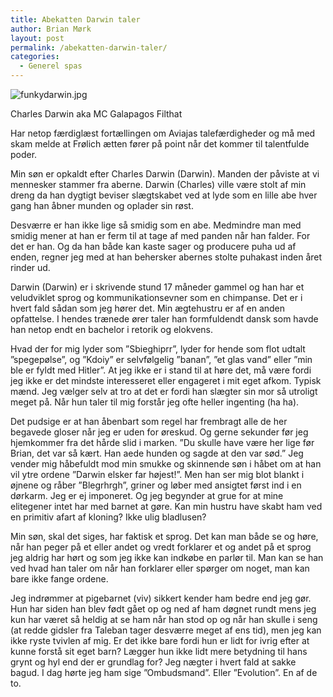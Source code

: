 ```yaml
---
title: Abekatten Darwin taler
author: Brian Mørk
layout: post
permalink: /abekatten-darwin-taler/
categories:
  - Generel spas
---
```

<div class="bitImage bitRight" width="262">
  <img alt="funkydarwin.jpg" src="http://www.abekat.net/wp-content/images/funkydarwin.jpg" /></p> <p>
    Charles Darwin aka MC Galapagos Filthat
  </p>
</div>

Har netop færdiglæst fortællingen om Aviajas talefærdigheder og må med skam melde at Frølich ætten fører på point når det kommer til talentfulde poder.

Min søn er opkaldt efter Charles Darwin (Darwin). Manden der påviste at vi mennesker stammer fra aberne. Darwin (Charles) ville være stolt af min dreng da han dygtigt beviser slægtskabet ved at lyde som en lille abe hver gang han åbner munden og oplader sin røst.

<!--more-->

Desværre er han ikke lige så smidig som en abe. Medmindre man med smidig mener at han er ferm til at tage af med panden når han falder. For det er han. Og da han både kan kaste sager og producere puha ud af enden, regner jeg med at han behersker abernes stolte puhakast inden året rinder ud.

Darwin (Darwin) er i skrivende stund 17 måneder gammel og han har et veludviklet sprog og kommunikationsevner som en chimpanse. Det er i hvert fald sådan som jeg hører det. Min ægtehustru er af en anden opfattelse. I hendes trænede ører taler han formfuldendt dansk som havde han netop endt en bachelor i retorik og elokvens.

Hvad der for mig lyder som ”Sbieghiprr”, lyder for hende som flot udtalt ”spegepølse”, og ”Kdoiy” er selvfølgelig ”banan”, ”et glas vand” eller ”min ble er fyldt med Hitler”. At jeg ikke er i stand til at høre det, må være fordi jeg ikke er det mindste interesseret eller engageret i mit eget afkom. Typisk mænd. Jeg vælger selv at tro at det er fordi han slægter sin mor så utroligt meget på. Når hun taler til mig forstår jeg ofte heller ingenting (ha ha).

Det pudsige er at han åbenbart som regel har frembragt alle de her begavede gloser når jeg er uden for øreskud. Og gerne sekunder før jeg hjemkommer fra det hårde slid i marken. ”Du skulle have være her lige før Brian, det var så kært. Han aede hunden og sagde at den var sød.” Jeg vender mig håbefuldt mod min smukke og skinnende søn i håbet om at han vil ytre ordene ”Darwin elsker far højest!”. Men han ser mig blot blankt i øjnene og råber ”Blegrhrgh”, griner og løber med ansigtet først ind i en dørkarm. Jeg er ej imponeret. Og jeg begynder at grue for at mine elitegener intet har med barnet at gøre. Kan min hustru have skabt ham ved en primitiv afart af kloning? Ikke ulig bladlusen?

Min søn, skal det siges, har faktisk et sprog. Det kan man både se og høre, når han peger på et eller andet og vredt forklarer et og andet på et sprog jeg aldrig har hørt og som jeg ikke kan indkøbe en parlør til. Man kan se han ved hvad han taler om når han forklarer eller spørger om noget, man kan bare ikke fange ordene.

Jeg indrømmer at pigebarnet (viv) sikkert kender ham bedre end jeg gør. Hun har siden han blev født gået op og ned af ham døgnet rundt mens jeg kun har været så heldig at se ham når han stod op og når han skulle i seng (at redde gidsler fra Taleban tager desværre meget af ens tid), men jeg kan ikke ryste tvivlen af mig. Er det ikke bare fordi hun er lidt for ivrig efter at kunne forstå sit eget barn? Lægger hun ikke lidt mere betydning til hans grynt og hyl end der er grundlag for? Jeg nægter i hvert fald at sakke bagud. I dag hørte jeg ham sige ”Ombudsmand”. Eller ”Evolution”. En af de to.